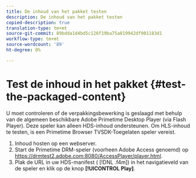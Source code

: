 ```yaml
---
title: De inhoud van het pakket testen
description: De inhoud van het pakket testen
copied-description: true
translation-type: tm+mt
source-git-commit: 89bdda1d4bd5c126f19ba75a819942df901183d1
workflow-type: tm+mt
source-wordcount: '89'
ht-degree: 0%

---
```



# Test de inhoud in het pakket {#test-the-packaged-content}

U moet controleren of de verpakkingsbewerking is geslaagd met behulp van de algemeen beschikbare Adobe Primetime Desktop Player (via Flash Player). Deze speler kan alleen HDS-inhoud ondersteunen. Om HLS-inhoud te testen, is een Primetime Browser TVSDK-Toegelaten speler vereist.

1. Inhoud hosten op een webserver.
1. Start de Primetime DRM-speler (voorheen Adobe Access genoemd) op https://drmtest2.adobe.com:8080/AccessPlayer/player.html.
1. Plak de URL in uw HDS-manifest ( [!DNL .f4m]) in het navigatieveld van de speler en klik op de knop **[!UICONTROL Play]**.
